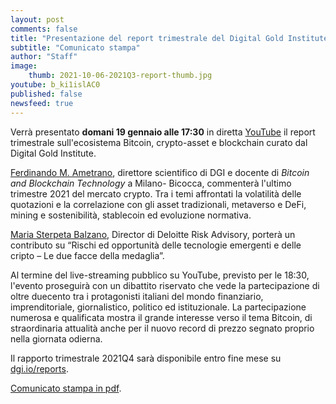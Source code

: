 ```yaml
---
layout: post
comments: false
title: "Presentazione del report trimestrale del Digital Gold Institute"
subtitle: "Comunicato stampa" 
author: "Staff"
image:
    thumb: 2021-10-06-2021Q3-report-thumb.jpg
youtube: b_ki1islAC0
published: false
newsfeed: true
---
```


Verrà presentato **domani 19 gennaio alle 17:30**
in diretta [YouTube](https://youtu.be/b_ki1islAC0) il report trimestrale sull'ecosistema
Bitcoin, crypto-asset e blockchain curato dal Digital Gold Institute.

[Ferdinando M. Ametrano](https://ametrano.net/it/about/), direttore scientifico di DGI e
docente di _Bitcoin and Blockchain Technology_ a Milano- Bicocca, commenterà l'ultimo
trimestre 2021 del mercato crypto. Tra i temi affrontati la volatilità delle quotazioni e
la correlazione con gli asset tradizionali, metaverso e DeFi, mining e sostenibilità,
stablecoin ed evoluzione normativa.

[Maria Sterpeta Balzano](https://www.linkedin.com/in/maria-sterpeta-balzano-1a6a5920),
Director di Deloitte Risk Advisory, porterà un contributo su “Rischi ed opportunità delle
tecnologie emergenti e delle cripto – Le due facce della medaglia”.

Al termine del live-streaming pubblico su YouTube, previsto per le 18:30, l'evento proseguirà con un dibattito riservato che vede la partecipazione di oltre duecento tra i protagonisti italiani del mondo finanziario, imprenditoriale, giornalistico, politico ed istituzionale. La partecipazione numerosa e qualificata mostra il grande interesse verso il tema Bitcoin, di straordinaria attualità anche per il nuovo record di prezzo segnato proprio nella giornata odierna.

Il rapporto trimestrale 2021Q4 sarà disponibile entro fine mese su
[dgi.io/reports]({{site.baseurl}}/reports).

[Comunicato stampa in pdf]({{site.baseurl}}/docs/20220118-comunicato-stampa-report-dgi.pdf).
